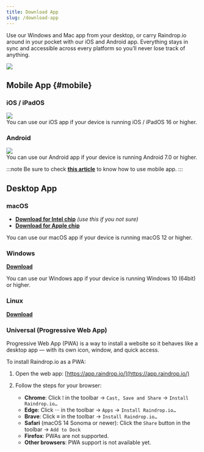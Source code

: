 ```yaml
---
title: Download App
slug: /download-app
---
```


Use our Windows and Mac app from your desktop, or carry Raindrop.io around in your pocket with our iOS and Android app.
Everything stays in sync and accessible across every platform so you’ll never lose track of anything.

![](devices.png)

## Mobile App {#mobile}

### iOS / iPadOS
[![](ios.svg)](https://raindrop.io/r/app/ios)  
You can use our iOS app if your device is running iOS / iPadOS 16 or higher.

### Android
[![](android.svg)](https://raindrop.io/r/app/android)  
You can use our Android app if your device is running Android 7.0 or higher.

:::note
Be sure to check [**this article**](../../using/mobile-app/index.md) to know how to use mobile app.
:::

## Desktop App
### macOS
- [**Download for Intel chip**](https://raindrop.io/r/app/macos) *(use this if you not sure)*
- [**Download for Apple chip**](https://raindrop.io/r/app/macos-arm)

You can use our macOS app if your device is running macOS 12 or higher.

### Windows
[**Download**](https://raindrop.io/r/app/windows)

You can use our Windows app if your device is running Windows 10 (64bit) or higher.

### Linux
[**Download**](https://raindrop.io/r/app/linux)

### Universal (Progressive Web App)
Progressive Web App (PWA) is a way to install a website so it behaves like a desktop app — with its own icon, window, and quick access.

To install Raindrop.io as a PWA:

1. Open the web app: [https://app.raindrop.io/](https://app.raindrop.io/)
2. Follow the steps for your browser:

   * **Chrome**: Click ⁞ in the toolbar → `Cast, Save and Share` → `Install Raindrop.io…`
   * **Edge**: Click ··· in the toolbar → `Apps` → `Install Raindrop.io…`
   * **Brave**: Click ≡ in the toolbar → `Install Raindrop.io…`
   * **Safari** (macOS 14 Sonoma or newer): Click the `Share` button in the toolbar → `Add to Dock`
   * **Firefox**: PWAs are not supported.
   * **Other browsers**: PWA support is not available yet.